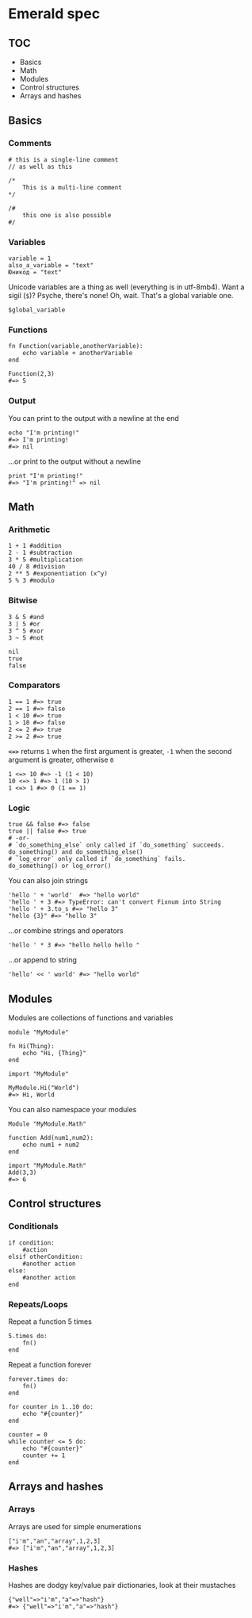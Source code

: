 # Emerald spec

## TOC
* Basics
* Math
* Modules
* Control structures
* Arrays and hashes


## Basics

### Comments
```
# this is a single-line comment
// as well as this
```

```
/*
	This is a multi-line comment
*/
```
```
/#
	this one is also possible
#/
```
### Variables

```
variable = 1
also_a_variable = "text"
Юникод = "text"
```
Unicode variables are a thing as well (everything is in utf-8mb4).
Want a sigil (`$`)? Psyche, there's none! Oh, wait. That's a global variable one.
```
$global_variable
```

### Functions
```
fn Function(variable,anotherVariable):
	echo variable + anotherVariable 
end
```
```
Function(2,3)
#=> 5
```
### Output
You can print to the output with a newline at the end
```
echo "I'm printing!"
#=> I'm printing!
#=> nil
```
...or print to the output without a newline
```
print "I'm printing!"
#=> "I'm printing!" => nil
```

## Math

### Arithmetic
```
1 + 1 #addition
2 - 1 #subtraction
3 * 5 #multiplication
40 / 8 #division
2 ** 5 #exponentiation (x^y)
5 % 3 #modulo
```

### Bitwise
```
3 & 5 #and
3 | 5 #or
3 ^ 5 #xor
3 ~ 5 #not
```
```
nil
true
false
```
### Comparators
```
1 == 1 #=> true
2 == 1 #=> false
1 < 10 #=> true 
1 > 10 #=> false
2 <= 2 #=> true
2 >= 2 #=> true
```
**`<=>`** returns `1` when the first argument is greater, `-1` when the second argument is greater, otherwise `0`
```
1 <=> 10 #=> -1 (1 < 10)
10 <=> 1 #=> 1 (10 > 1)
1 <=> 1 #=> 0 (1 == 1)
```
### Logic
```
true && false #=> false
true || false #=> true
# -or-
# `do_something_else` only called if `do_something` succeeds.
do_something() and do_something_else()
# `log_error` only called if `do_something` fails.
do_something() or log_error()
```
You can also join strings
```
'hello ' + 'world'  #=> "hello world"
'hello ' + 3 #=> TypeError: can't convert Fixnum into String
'hello ' + 3.to_s #=> "hello 3"
"hello {3}" #=> "hello 3"
```
 ...or combine strings and operators
```
'hello ' * 3 #=> "hello hello hello "
```
 ...or append to string
```
'hello' << ' world' #=> "hello world"
```


## Modules

Modules are collections of functions and variables
```
module "MyModule"

fn Hi(Thing):
	echo "Hi, {Thing}"
end
```
```
import "MyModule"

MyModule.Hi("World")
#=> Hi, World
```

You can also namespace your modules
```
Module "MyModule.Math"

function Add(num1,num2):
	echo num1 + num2
end
```
```
import "MyModule.Math"
Add(3,3)
#=> 6
```

## Control structures
### Conditionals

```
if condition:
	#action
elsif otherCondition:
	#another action
else:
	#another action
end
```
 ### Repeats/Loops
 Repeat a function 5 times
```
5.times do:
	fn() 
end
```

Repeat a function forever
```
forever.times do:
	fn()
end
```

```
for counter in 1..10 do:
	echo "#{counter}"
end
```

```
counter = 0
while counter <= 5 do:
	echo "#{counter}"
	counter += 1
end
```

## Arrays and hashes
### Arrays
Arrays are used for simple enumerations
```
["i'm","an","array",1,2,3]
#=> ["i'm","an","array",1,2,3]
```

### Hashes
Hashes are dodgy key/value pair dictionaries, look at their mustaches
```
{"well"=>"i'm","a"=>"hash"}
#=> {"well"=>"i'm","a"=>"hash"}
```

